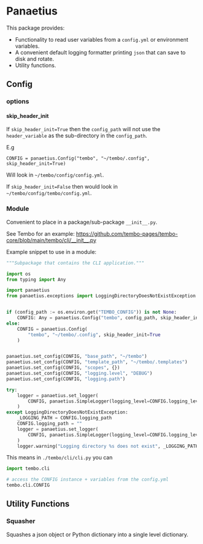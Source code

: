 # Panaetius

This package provides:

- Functionality to read user variables from a `config.yml` or environment variables.
- A convenient default logging formatter printing `json` that can save to disk and rotate.
- Utility functions.

## Config

### options

#### skip_header_init

If `skip_header_init=True` then the `config_path` will not use the `header_variable` as the
sub-directory in the `config_path`.

E.g

`CONFIG = panaetius.Config("tembo", "~/tembo/.config", skip_header_init=True)`

Will look in `~/tembo/config/config.yml`.

If `skip_header_init=False` then would look in `~/tembo/config/tembo/config.yml`.

### Module

Convenient to place in a package/sub-package `__init__.py`.

See Tembo for an example: <https://github.com/tembo-pages/tembo-core/blob/main/tembo/cli/__init__.py>

Example snippet to use in a module:

```python
"""Subpackage that contains the CLI application."""

import os
from typing import Any

import panaetius
from panaetius.exceptions import LoggingDirectoryDoesNotExistException


if (config_path := os.environ.get("TEMBO_CONFIG")) is not None:
    CONFIG: Any = panaetius.Config("tembo", config_path, skip_header_init=True)
else:
    CONFIG = panaetius.Config(
        "tembo", "~/tembo/.config", skip_header_init=True
    )


panaetius.set_config(CONFIG, "base_path", "~/tembo")
panaetius.set_config(CONFIG, "template_path", "~/tembo/.templates")
panaetius.set_config(CONFIG, "scopes", {})
panaetius.set_config(CONFIG, "logging.level", "DEBUG")
panaetius.set_config(CONFIG, "logging.path")

try:
    logger = panaetius.set_logger(
        CONFIG, panaetius.SimpleLogger(logging_level=CONFIG.logging_level)
    )
except LoggingDirectoryDoesNotExistException:
    _LOGGING_PATH = CONFIG.logging_path
    CONFIG.logging_path = ""
    logger = panaetius.set_logger(
        CONFIG, panaetius.SimpleLogger(logging_level=CONFIG.logging_level)
    )
    logger.warning("Logging directory %s does not exist", _LOGGING_PATH)

```

This means in `./tembo/cli/cli.py` you can

```python
import tembo.cli

# access the CONFIG instance + variables from the config.yml
tembo.cli.CONFIG
```


## Utility Functions

### Squasher

Squashes a json object or Python dictionary into a single level dictionary.
